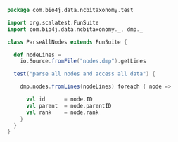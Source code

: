 
```scala
package com.bio4j.data.ncbitaxonomy.test

import org.scalatest.FunSuite
import com.bio4j.data.ncbitaxonomy._, dmp._

class ParseAllNodes extends FunSuite {

  def nodeLines =
    io.Source.fromFile("nodes.dmp").getLines

  test("parse all nodes and access all data") {

    dmp.nodes.fromLines(nodeLines) foreach { node =>

      val id      = node.ID
      val parent  = node.parentID
      val rank    = node.rank
    }
  }
}

```




[test/scala/parseNames.scala]: parseNames.scala.md
[test/scala/parseAllNodes.scala]: parseAllNodes.scala.md
[test/scala/parseAllNames.scala]: parseAllNames.scala.md
[test/scala/parseNodes.scala]: parseNodes.scala.md
[main/scala/dmp/format.scala]: ../../main/scala/dmp/format.scala.md
[main/scala/nodes.scala]: ../../main/scala/nodes.scala.md